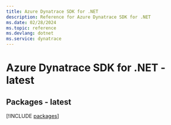 ```yaml
---
title: Azure Dynatrace SDK for .NET
description: Reference for Azure Dynatrace SDK for .NET
ms.date: 02/28/2024
ms.topic: reference
ms.devlang: dotnet
ms.service: dynatrace
---
```

# Azure Dynatrace SDK for .NET - latest
## Packages - latest
[!INCLUDE [packages](dynatrace-index.md)]